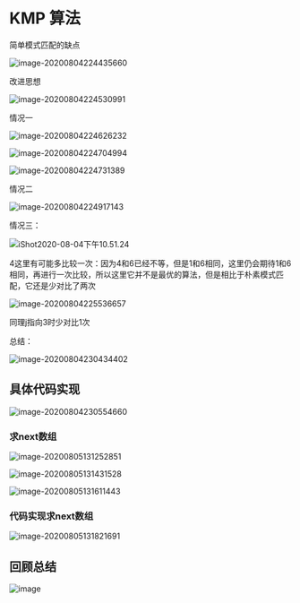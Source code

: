 # KMP 算法

简单模式匹配的缺点

![image-20200804224435660](https://cdn.jsdelivr.net/gh/KimYangOfCat/MyPicStorage/2021-CSPostgraduate-408/20200810012916.jpg)

改进思想

![image-20200804224530991](https://cdn.jsdelivr.net/gh/KimYangOfCat/MyPicStorage/2021-CSPostgraduate-408/20200810012921.jpg)

情况一

![image-20200804224626232](https://cdn.jsdelivr.net/gh/KimYangOfCat/MyPicStorage/2021-CSPostgraduate-408/20200810012925.jpg)

![image-20200804224704994](https://cdn.jsdelivr.net/gh/KimYangOfCat/MyPicStorage/2021-CSPostgraduate-408/20200810012936.jpg)

![image-20200804224731389](https://cdn.jsdelivr.net/gh/KimYangOfCat/MyPicStorage/2021-CSPostgraduate-408/20200810012941.jpg)

情况二

![image-20200804224917143](https://cdn.jsdelivr.net/gh/KimYangOfCat/MyPicStorage/2021-CSPostgraduate-408/20200810012945.jpg)

情况三：

![iShot2020-08-04下午10.51.24](https://cdn.jsdelivr.net/gh/KimYangOfCat/MyPicStorage/2021-CSPostgraduate-408/20200810012950.jpg)

4这里有可能多比较一次：因为4和6已经不等，但是1和6相同，这里仍会期待1和6相同，再进行一次比较，所以这里它并不是最优的算法，但是相比于朴素模式匹配，它还是少对比了两次

![image-20200804225536657](https://cdn.jsdelivr.net/gh/KimYangOfCat/MyPicStorage/2021-CSPostgraduate-408/20200810012954.jpg)

同理j指向3时少对比1次

总结：

![image-20200804230434402](https://cdn.jsdelivr.net/gh/KimYangOfCat/MyPicStorage/2021-CSPostgraduate-408/20200810012959.jpg)

## 具体代码实现

![image-20200804230554660](https://cdn.jsdelivr.net/gh/KimYangOfCat/MyPicStorage/2021-CSPostgraduate-408/20200810013008.jpg)

### 求next数组

![image-20200805131252851](https://cdn.jsdelivr.net/gh/KimYangOfCat/MyPicStorage/2021-CSPostgraduate-408/20200810013017.jpg)

![image-20200805131431528](https://cdn.jsdelivr.net/gh/KimYangOfCat/MyPicStorage/2021-CSPostgraduate-408/20200810013022.jpg)

![image-20200805131611443](https://cdn.jsdelivr.net/gh/KimYangOfCat/MyPicStorage/2021-CSPostgraduate-408/20200810013031.jpg)

### 代码实现求next数组

![image-20200805131821691](https://cdn.jsdelivr.net/gh/KimYangOfCat/MyPicStorage/2021-CSPostgraduate-408/20200810013038.jpg)

## 回顾总结

![image](https://cdn.jsdelivr.net/gh/KimYangOfCat/MyPicStorage/2021-CSPostgraduate-408/20200810013045.jpg)
<!-- 评论模块，不可删除 -->
<Vssue  />